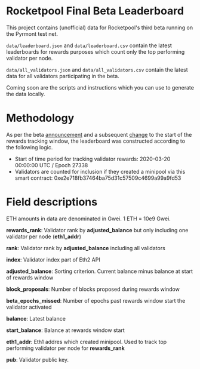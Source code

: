 # Rocketpool Final Beta Leaderboard

This project contains (unofficial) data for Rocketpool's third beta running on the Pyrmont test net.

`data/leaderboard.json` and `data/leaderboard.csv` contain the latest leaderboards for rewards purposes which count only the top performing validator per node.

`data/all_validators.json` and `data/all_validators.csv` contain the latest data for all validators participating in the beta.

Coming soon are the scripts and instructions which you can use to generate the data locally.

# Methodology

As per the beta [announcement](https://medium.com/rocket-pool/rocket-pool-3-0-beta-finale-fb35c4f8e003) and a subsequent [change](https://discord.com/channels/405159462932971535/405163979141545995/821638183296303114) to the start of the rewards tracking window, the leaderboard was constructed according to the following logic.

* Start of time period for tracking validator rewards: 2020-03-20 00:00:00 UTC / Epoch 27338
* Validators are counted for inclusion if they created a minipool via this smart contract: 0xe2e718fb37464ba75d31c57509c4699a99a9fd53

# Field descriptions

ETH amounts in data are denominated in Gwei. 1 ETH = 10e9 Gwei.

**rewards_rank**: Validator rank by **adjusted_balance** but only including one validator per node (**eth1_addr**)

**rank**: Validator rank by **adjusted_balance** including all validators

**index**: Validator index part of Eth2 API

**adjusted_balance**: Sorting criterion. Current balance minus balance at start of rewards window

**block_proposals**: Number of blocks proposed during rewards window

**beta_epochs_missed**: Number of epochs past rewards window start the validator activated

**balance**: Latest balance

**start_balance**: Balance at rewards window start

**eth1_addr**: Eth1 addres which created minipool. Used to track top performing validator per node for **rewards_rank**

**pub**: Validator public key.
